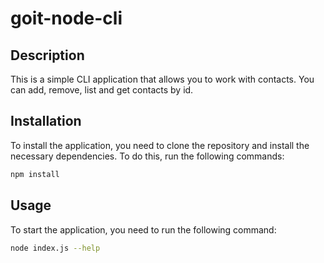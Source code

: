 # goit-node-cli

## Description

This is a simple CLI application that allows you to work with contacts. You can add, remove, list and get contacts by id.

## Installation

To install the application, you need to clone the repository and install the necessary dependencies. To do this, run the following commands:

```bash
npm install
```

## Usage

To start the application, you need to run the following command:

```bash
node index.js --help
```
